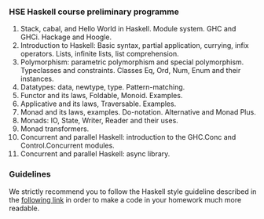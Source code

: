 ### HSE Haskell course preliminary programme

1. Stack, cabal, and Hello World in Haskell. Module system. GHC and GHCi. Hackage and Hoogle.
2. Introduction to Haskell: Basic syntax, partial application, currying, infix operators. Lists, infinite lists, list comprehension.
3. Polymorphism: parametric polymorphism and special polymorphism. Typeclasses and constraints. Classes Eq, Ord, Num, Enum and their instances.
4. Datatypes: data, newtype, type. Pattern-matching.
5. Functor and its laws, Foldable, Monoid. Examples.
6. Applicative and its laws, Traversable. Examples.
7. Monad and its laws, examples. Do-notation. Alternative and Monad Plus.
8. Monads: IO, State, Writer, Reader and their uses.
9. Monad transformers.
10. Concurrent and parallel Haskell: introduction to the GHC.Conc and Control.Concurrent modules.
11. Concurrent and parallel Haskell: async library.


### Guidelines

We strictly recommend you to follow the Haskell style guideline described in the [following link](https://github.com/serokell/style/blob/master/haskell.md) in order to make a code in your homework much more readable.

